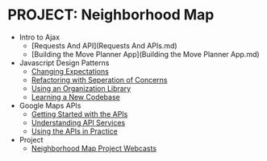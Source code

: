# PROJECT: Neighborhood Map

* Intro to Ajax
    - [Requests And API](Requests And APIs.md)
    - [Building the Move Planner App](Building the Move Planner App.md)
* Javascript Design Patterns
    - [Changing Expectations]()
    - [Refactoring with Seperation of Concerns]()
    - [Using an Organization Library]()
    - [Learning a New Codebase]()
* Google Maps APIs
    - [Getting Started with the APIs]()
    - [Understanding API Services]()
    - [Using the APIs in Practice]()
* Project 
    - [Neighborhood Map Project Webcasts]()